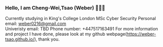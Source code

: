 ### Hello, I am Cheng-Wei,Tsao (Weber) 👋👋👋   
Currently studying in King's College London MSc Cyber Security
Personal email: weber0216@gmail.com  
Univeristy email: TBD
Phone number: +447517163491
For more information and project I have done, please look at my github webpage(https://weber-tsao.github.io/), thank you.
                     
<!--
**weber-tsao/weber-tsao** is a ✨ _special_ ✨ repository because its `README.md` (this file) appears on your GitHub profile.

Here are some ideas to get you started:

- 🔭 I’m currently working on ...
- 🌱 I’m currently learning ...
- 👯 I’m looking to collaborate on ...
- 🤔 I’m looking for help with ...
- 💬 Ask me about ...
- 📫 How to reach me: ...
- 😄 Pronouns: ...
- ⚡ Fun fact: ...
-->
